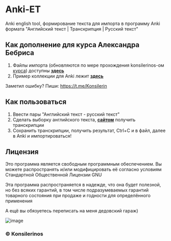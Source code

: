 # Anki-ET

Anki english tool, формирование текста для импорта в программу Anki формата "Английский текст | Транскрипция | Русский текст"

## Как дополнение для курса Александра Бебриса
1. Файлы импорта (обновляются по мере прохождения konsilerinos-ом [курса](https://www.youtube.com/watch?v=Hp9wUEDasY4&list=PLD6SPjEPomaustGSgYNsn3V62BTQeH85X)) доступны [**здесь**](https://github.com/konsilerinos/Anki-ET/tree/main/Import-files)
2. Пример коллекции для Anki лежит [**здесь**](https://github.com/konsilerinos/Anki-ET/blob/main/Import-files/Example.colpkg)

Заметил ошибку? Пиши: https://t.me/Konsilerin

## Как пользоваться
1. Ввести пары "Английский текст - русский текст"
2. Сделать выборку английского текста, [**сайтом**](https://tophonetics.com/) получить транскрипции
3. Сохранить транскрипции, получить результат, Ctrl+C и в файл, далее в Anki и импортироваться!

## Лицензия

Это программа является свободным программным обеспечением. Вы можете распространять и/или модифицировать её согласно условиям  Стандартной Общественной Лицензии GNU

Эта программа распространяется в надежде, что она будет полезной, но без всяких гарантий, в том числе подразумеваемых гарантий товарного состояния при продаже и годности для определённого применения

А ещё вы обязуетесь переписать на меня дедовский гараж)

![image](https://user-images.githubusercontent.com/78896451/147867971-2d24283e-86ee-45a2-802b-2c184d8db74b.png)

### ©️ Konsilerinos
